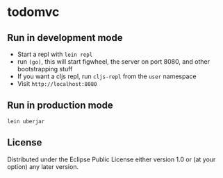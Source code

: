 # todomvc

## Run in development mode

- Start a repl with `lein repl`
- run `(go)`, this will start figwheel, the server on port 8080, and other bootstrapping stuff
- If you want a cljs repl, run `cljs-repl` from the `user` namespace
- Visit `http://localhost:8080`

## Run in production mode
    lein uberjar

## License

Distributed under the Eclipse Public License either version 1.0 or (at
your option) any later version.
